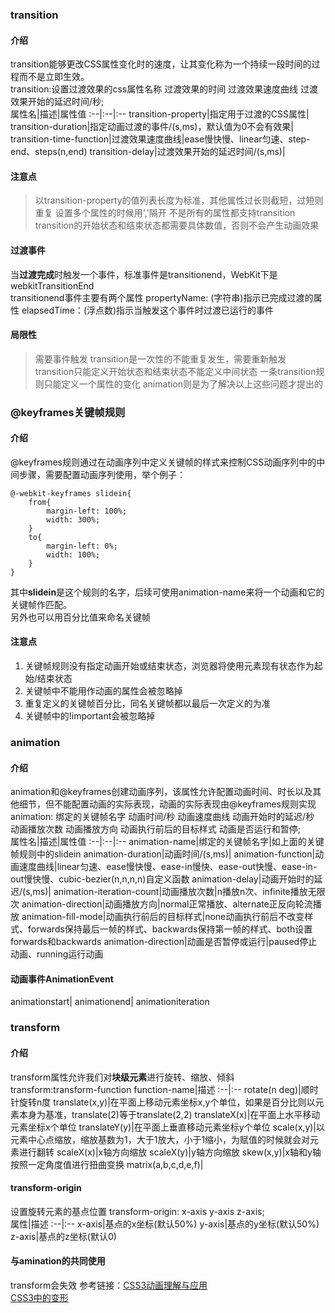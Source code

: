 ### transition
#### 介绍
transition能够更改CSS属性变化时的速度，让其变化称为一个持续一段时间的过程而不是立即生效。   
transition:设置过渡效果的css属性名称 过渡效果的时间 过渡效果速度曲线 过渡效果开始的延迟时间/秒;   
属性名|描述|属性值
:--|:--|:--
transition-property|指定用于过渡的CSS属性|
transition-duration|指定动画过渡的事件/(s,ms)，默认值为0不会有效果|
transition-time-function|过渡效果速度曲线|ease慢快慢、linear匀速、step-end、steps(n,end)
transition-delay|过渡效果开始的延迟时间/(s,ms)|
#### 注意点
> 以transition-property的值列表长度为标准，其他属性过长则截短，过短则重复
> 设置多个属性的时候用','隔开
> 不是所有的属性都支持transition
> transition的开始状态和结束状态都需要具体数值，否则不会产生动画效果
#### 过渡事件
当**过渡完成**时触发一个事件，标准事件是transitionend，WebKit下是webkitTransitionEnd   
transitionend事件主要有两个属性
propertyName: (字符串)指示已完成过渡的属性
elapsedTime：(浮点数)指示当触发这个事件时过渡已运行的事件
#### 局限性
> 需要事件触发
> transition是一次性的不能重复发生，需要重新触发
> transition只能定义开始状态和结束状态不能定义中间状态
> 一条transition规则只能定义一个属性的变化
animation则是为了解决以上这些问题才提出的
### @keyframes关键帧规则
#### 介绍
@keyframes规则通过在动画序列中定义关键帧的样式来控制CSS动画序列中的中间步骤，需要配置动画序列使用，举个例子：
```
@-webkit-keyframes slidein{
    from{
        margin-left: 100%;
        width: 300%;
    }
    to{
        margin-left: 0%;
        width: 100%;
    }
}
```
其中**slidein**是这个规则的名字，后续可使用animation-name来将一个动画和它的关键帧作匹配。   
另外也可以用百分比值来命名关键帧
#### 注意点
1. 关键帧规则没有指定动画开始或结束状态，浏览器将使用元素现有状态作为起始/结束状态
2. 关键帧中不能用作动画的属性会被忽略掉
3. 重复定义的关键帧百分比，同名关键帧都以最后一次定义的为准
4. 关键帧中的!important会被忽略掉
### animation
#### 介绍
animation和@keyframes创建动画序列，该属性允许配置动画时间、时长以及其他细节，但不能配置动画的实际表现，动画的实际表现由@keyframes规则实现   
animation: 绑定的关键帧名字 动画时间/秒 动画速度曲线 动画开始时的延迟/秒 动画播放次数 动画播放方向 动画执行前后的目标样式 动画是否运行和暂停;   
属性名|描述|属性值
:--|:--|:--
animation-name|绑定的关键帧名字|如上面的关键帧规则中的slidein
animation-duration|动画时间/(s,ms)|
animation-function|动画速度曲线|linear匀速、ease慢快慢、ease-in慢快、ease-out快慢、ease-in-out慢快慢、cubic-bezier(n,n,n,n)自定义函数
animation-delay|动画开始时的延迟/(s,ms)|
animation-iteration-count|动画播放次数|n播放n次、infinite播放无限次
animation-direction|动画播放方向|normal正常播放、alternate正反向轮流播放
animation-fill-mode|动画执行前后的目标样式|none动画执行前后不改变样式、forwards保持最后一帧的样式、backwards保持第一帧的样式、both设置forwards和backwards
animation-direction|动画是否暂停或运行|paused停止动画、running运行动画

#### 动画事件AnimationEvent
animationstart| animationend| animationiteration



### transform
#### 介绍
transform属性允许我们对**块级元素**进行旋转、缩放、倾斜   
transform:transform-function
function-name|描述
:--|:--
rotate(n deg)|顺时针旋转n度
translate(x,y)|在平面上移动元素坐标x,y个单位，如果是百分比则以元素本身为基准，translate(2)等于translate(2,2)
translateX(x)|在平面上水平移动元素坐标x个单位
translateY(y)|在平面上垂直移动元素坐标y个单位
scale(x,y)|以元素中心点缩放，缩放基数为1，大于1放大，小于1缩小，为赋值的时候就会对元素进行翻转
scaleX(x)|x轴方向缩放
scaleX(y)|y轴方向缩放
skew(x,y)|x轴和y轴按照一定角度值进行扭曲变换
matrix(a,b,c,d,e,f)|
#### transform-origin
设置旋转元素的基点位置
transform-origin: x-axis y-axis z-axis;   
属性|描述
:--|:--
x-axis|基点的x坐标(默认50%)
y-axis|基点的y坐标(默认50%)
z-axis|基点的z坐标(默认0)
#### 与amination的共同使用
transform会失效
参考链接：[CSS3动画理解与应用](https://www.cnblogs.com/jingwhale/p/4641385.html)   
[CSS3中的变形](https://www.cnblogs.com/starof/p/4560076.html)
